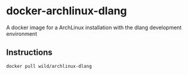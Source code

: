 # docker-archlinux-dlang
A docker image for a ArchLinux installation with the dlang development environment

## Instructions
    docker pull wild/archlinux-dlang
    